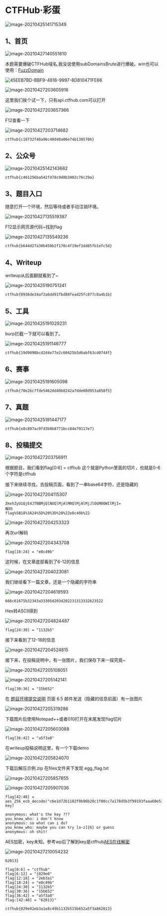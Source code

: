 # CTFHub·彩蛋

![image-20210425141715349](https://gitee.com/Harveysn0w/mac-note_img/raw/master/20210425141715.png)

## 1、首页

![image-20210427140551810](https://gitee.com/Harveysn0w/mac-note_img/raw/master/20210427140551.png)

本题需要爆破CTFHub域名,我没说使用subDomainsBrute进行爆破。win也可以使用：[FuzzDomain](https://github.com/Chora10/FuzzDomain)

![45EEB7BD-BBF9-4816-9997-8D810471FE66](https://gitee.com/Harveysn0w/mac-note_img/raw/master/20210427140807.png)

![image-20210427203605916](https://gitee.com/Harveysn0w/mac-note_img/raw/master/20210427203606.png)

这里我们挨个试一下，只有api.ctfhub.com可以打开

![image-20210427203657366](https://gitee.com/Harveysn0w/mac-note_img/raw/master/20210427203657.png)

F12查看一下

![image-20210427203714682](https://gitee.com/Harveysn0w/mac-note_img/raw/master/20210427203714.png)

```text
ctfhub{c18732f48a96c40d40a06e74b1305706}
```

## 2、公众号

![image-20210425142143682](https://gitee.com/Harveysn0w/mac-note_img/raw/master/20210425142143.png)

```text
ctfhub{c461256ba542f478c9d8b3482c76c29a}
```

## 3、题目入口

随意打开一个环境，然后等待或者手动注销环境。

![image-20210427135519387](https://gitee.com/Harveysn0w/mac-note_img/raw/master/20210427135519.png)

F12显示网页源代码~找到flag

![image-20210427135549236](https://gitee.com/Harveysn0w/mac-note_img/raw/master/20210427135549.png)

```text
ctfhub{b644d27a30b450b2f170c4f19ef1dd85fb1efc5d}
```

## 4、Writeup

writeup从后面翻就看到了~

![image-20210425190751241](https://gitee.com/Harveysn0w/mac-note_img/raw/master/20210425190751.png)

```text
ctfhub{0936de34af2a6dd91fbd88fead25fc877c8a4b1b}
```

## 5、工具

![image-20210425191029231](https://gitee.com/Harveysn0w/mac-note_img/raw/master/20210425191029.png)

burp拦截一下就可以看到了。

![image-20210425191146777](https://gitee.com/Harveysn0w/mac-note_img/raw/master/20210425191146.png)

```text
ctfhub{19d9098bcd2d4e77e2c60425b3d6abf63cd0744f}
```

## 6、赛事

![image-20210425191605098](https://gitee.com/Harveysn0w/mac-note_img/raw/master/20210425191605.png)

```text
ctfhub{70e2bc7fde5462dd49b8242a7dde88d953a858f5}
```

## 7、真题

![image-20210425191447177](https://gitee.com/Harveysn0w/mac-note_img/raw/master/20210425191447.png)

```text
ctfhub{e8c897ac0fd3b8b8771bcc84e79117e7}
```

## 8、投稿提交

![image-20210427203756911](https://gitee.com/Harveysn0w/mac-note_img/raw/master/20210427203756.png)

根据题目，我们看到flag\[0:6\] = ctfhub 这个就是Python里面的切片，也就是0-6个字符是ctfhub

接下来继续寻找，去投稿页面，看到了一串base64字符，还是隐藏的

![image-20210427204115307](https://gitee.com/Harveysn0w/mac-note_img/raw/master/20210427204115.png)

```text
ZmxhZyU1QjE4JTNBMjQlNUQlMjAlM0QlMjAlMjJlOGM0OWIlMjI=
解码
flag%5B18%3A24%5D%20%3D%20%22e8c49b%22
```

![image-20210427204253323](https://gitee.com/Harveysn0w/mac-note_img/raw/master/20210427204253.png)

再次url解码

![image-20210427204343708](https://gitee.com/Harveysn0w/mac-note_img/raw/master/20210427204343.png)

```text
flag[18:24] = "e8c49b"
```

这时候，在文章底部看到了6-12的信息

![image-20210427204023081](https://gitee.com/Harveysn0w/mac-note_img/raw/master/20210427204023.png)

我们继续看下一篇文章，还是一个隐藏的字符串

![image-20210427204619593](https://gitee.com/Harveysn0w/mac-note_img/raw/master/20210427204619.png)

```text
666c61675b32343a33305d203d202231313332623522
```

Hex转ASCII得到

![image-20210427204824487](https://gitee.com/Harveysn0w/mac-note_img/raw/master/20210427204824.png)

```text
flag[24:30] = "1132b5"
```

接下来看到了12-18的信息

![image-20210427204524815](https://gitee.com/Harveysn0w/mac-note_img/raw/master/20210427204524.png)

接下来，在投稿说明中，有一张图片，我们保存下来一探究竟~

![image-20210427205108051](https://gitee.com/Harveysn0w/mac-note_img/raw/master/20210427205108.png)

![image-20210427205142141](https://gitee.com/Harveysn0w/mac-note_img/raw/master/20210427205142.png)

```text
flag[30:36] = "15b652"
```

在 [题目环境提交说明](https://writeup.ctfhub.com/Other/提交说明/d7098951.html) 页面 6.5 邮件发送（隐藏的信息前面）有一张图片

![image-20210427205319286](https://gitee.com/Harveysn0w/mac-note_img/raw/master/20210427205319.png)

下载图片后使用Notepad++或者010打开在末尾发现flag切片

![image-20210427205603088](https://gitee.com/Harveysn0w/mac-note_img/raw/master/20210427205603.png)

```text
flag[36:42] = "a5f3a8"
```

在writeup投稿说明这里，有一个下载demo

![image-20210427205824070](https://gitee.com/Harveysn0w/mac-note_img/raw/master/20210427205824.png)

下载后解压示例.zip 在files文件夹下发现 egg\_flag.txt

![image-20210427205857855](https://gitee.com/Harveysn0w/mac-note_img/raw/master/20210427205857.png)

![image-20210427205907036](https://gitee.com/Harveysn0w/mac-note_img/raw/master/20210427205907.png)

```text
flag[42:48] = aes_256_ecb_decode("c6e1d72b1102f9b96b20c1f00cc7a178d5b3f99193faaa60e53b45b9e644d782", key)

anonymous: what's the key ??? 
you_know_who: i don't know
anonymous: so what can i do?
you_know_who: maybe you can try [a-z]{6} or guess
anonymous: oh shit!
```

AES加密，key未知。参考wp后了解到key是ctfhub[AES在线解密](http://tool.chacuo.net/cryptaes)

![image-20210427210054232](https://gitee.com/Harveysn0w/mac-note_img/raw/master/20210427210054.png)

```text
62013}
```

```text
flag[0:6] = "ctfhub"
flag[6:12] = "{029e0"
flag[12:18] = "2eb3a1"
flag[18:24] = "e8c49b"
flag[24:30] = "1132b5"
flag[30:36] = "15b652"
flag[36:42] = "a5f3a8"
flag:[42:48] = "62013}"
```

```text
ctfhub{029e02eb3a1e8c49b1132b515b652a5f3a862013}
```

